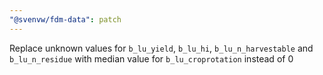 ```yaml
---
"@svenvw/fdm-data": patch
---
```


Replace unknown values for `b_lu_yield`, `b_lu_hi`, `b_lu_n_harvestable` and `b_lu_n_residue` with median value for `b_lu_croprotation` instead of 0
